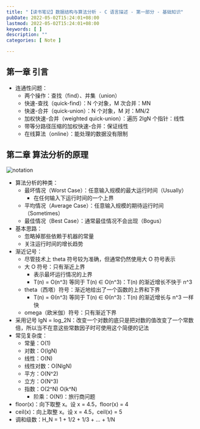 ```yaml
---
title: "【读书笔记】数据结构与算法分析 - C 语言描述 - 第一部分 - 基础知识"
pubDate: 2022-05-02T15:24:01+08:00
lastmod: 2022-05-02T15:24:01+08:00
keywords: [ ]
description: ""
categories: [ Note ]

---
```


<!--more-->

## 第一章 引言

* 连通性问题：
    * 两个操作：查找（find）、并集（union）
    * 快速-查找（quick-find）：N 个对象，M 次合并：MN
    * 快速-合并（quick-union）：N 个对象，M 对：MN/2
    * 加权快速-合并（weighted quick-union）：遍历 2lgN 个指针：线性
    * 带等分路径压缩的加权快速-合并：保证线性
    * 在线算法（online）：能处理的数据没有限制

## 第二章 算法分析的原理

![notation](/images/note-for-data-structure-and-algorithm-analysis-in-c-part1/notation.webp "notation")

* 算法分析的种类：
    * 最坏情况（Worst Case）：任意输入规模的最大运行时间（Usually）
        * 在任何输入下运行时间的一个上界
    * 平均情况（Average Case）：任意输入规模的期待运行时间（Sometimes）
    * 最佳情况（Best Case）：通常最佳情况不会出现（Bogus）
* 基本思路：
    * 忽略掉那些依赖于机器的常量
    * 关注运行时间的增长趋势
* 渐近记号：
    * 尽管技术上 theta 符号较为准确，但通常仍然使用大 O 符号表示
    * 大 O 符号：只有渐近上界
        * 表示最坏运行情况的上界
        * T(n) = O(n^3) 等同于 T(n) ∈ O(n^3)：T(n) 的渐近增长不快于 n^3
    * theta（西塔）符号：渐近地给出了一个函数的上界和下界
        * T(n) = Θ(n^3) 等同于 T(n) ∈ Θ(n^3)：T(n) 的渐近增长与 n^3 一样快
    * omega（欧米伽）符号：只有渐近下界
* 采用记号 lgN = log_2N：改变一个对数的底只是把对数的值改变了一个常数倍，所以当不在意这些常数因子时可使用这个简便的记法
* 常见复杂度：
    * 常量：O(1)
    * 对数：O(lgN)
    * 线性：O(N)
    * 线性对数：O(NlgN)
    * 平方：O(N^2)
    * 立方：O(N^3)
    * 指数：O(2^N) O(k^N)
        * 阶乘：O(N!)：旅行商问题
* floor(x)：向下取整 x。设 x = 4.5，floor(x) = 4
* ceil(x)：向上取整 x。设 x = 4.5，ceil(x) = 5
* 调和级数：H_N = 1 + 1/2 + 1/3 + ... + 1/N